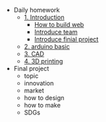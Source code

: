 <!-- 侧边栏 docs/_sidebar.md -->

- Daily homework
  - [1. Introduction](README.md)
    - [How to build web](01/HowtoBuildWeb/)
    - [Introduce team]()
    - [Introduce finial project]()
  - [2. arduino basic]()
  - [3. CAD]()
  - [4. 3D printing]()
- Final project
  - topic
  - innovation
  - market
  - how to design 
  - how to make
  - SDGs
